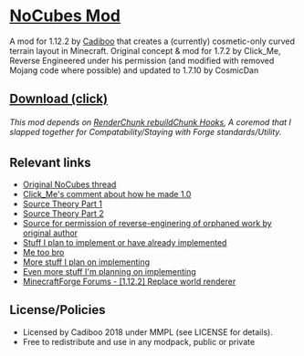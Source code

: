 # [NoCubes Mod](https://Cadiboo.github.io/projects/nocubes/)
A mod for 1.12.2 by [Cadiboo](https://github.com/Cadiboo) that creates a (currently) cosmetic-only curved terrain layout in Minecraft.
Original concept & mod for 1.7.2 by Click_Me, Reverse Engineered under his permission (and modified with removed Mojang code where possible) and updated to 1.7.10 by CosmicDan

## [Download (click)](https://github.com/Cadiboo/NoCubes/releases)

###### This mod depends on [RenderChunk rebuildChunk Hooks](https://github.com/Cadiboo/RenderChunk-rebuildChunk-Hooks), A coremod that I slapped together for Compatability/Staying with Forge standards/Utility.

## Relevant links
- [Original NoCubes thread](http://www.minecraftforum.net/forums/mapping-and-modding/minecraft-mods/1294958-no-cubes-1-0-realistic-graphics)
- [Click_Me's comment about how he made 1.0](https://www.minecraftforum.net/forums/mapping-and-modding-java-edition/minecraft-mods/1294958-no-cubes-1-0-realistic-graphics?comment=1883)
- [Source Theory Part 1](https://0fps.net/2012/07/10/smooth-voxel-terrain-part-1/)
- [Source Theory Part 2](https://0fps.net/2012/07/12/smooth-voxel-terrain-part-2/)
- [Source for permission of reverse-enginering of orphaned work by original author](http://www.minecraftforum.net/forums/mapping-and-modding/minecraft-mods/1294958-no-cubes-1-0-realistic-graphics?comment=1861)
- [Stuff I plan to implement or have already implemented](https://www.minecraftforum.net/forums/mapping-and-modding-java-edition/minecraft-mods/1294958-no-cubes-1-0-realistic-graphics?comment=1084)
- [Me too bro](https://www.minecraftforum.net/forums/mapping-and-modding-java-edition/minecraft-mods/1294958-no-cubes-1-0-realistic-graphics?comment=1234)
- [More stuff I plan on implementing](https://www.minecraftforum.net/forums/mapping-and-modding-java-edition/minecraft-mods/1294958-no-cubes-1-0-realistic-graphics?comment=1591)
- [Even more stuff I'm planning on implementing](https://www.minecraftforum.net/forums/mapping-and-modding-java-edition/minecraft-mods/1294958-no-cubes-1-0-realistic-graphics?comment=1633)
- [MinecraftForge Forums - [1.12.2] Replace world renderer](http://www.minecraftforge.net/forum/topic/66516-1122-replace-world-renderer/)

## License/Policies
 - Licensed by Cadiboo 2018 under MMPL (see LICENSE for details).
 - Free to redistribute and use in any modpack, public or private
